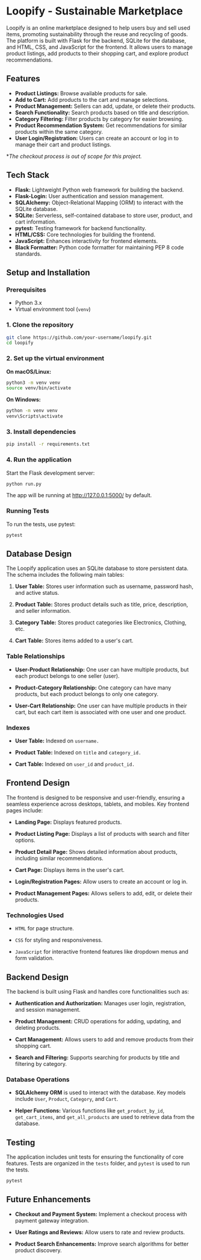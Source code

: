 # Loopify - Sustainable Marketplace

Loopify is an online marketplace designed to help users buy and sell used items, promoting sustainability through the reuse and recycling of goods. The platform is built with Flask for the backend, SQLite for the database, and HTML, CSS, and JavaScript for the frontend. It allows users to manage product listings, add products to their shopping cart, and explore product recommendations.

## Features
- **Product Listings:** Browse available products for sale.
- **Add to Cart:** Add products to the cart and manage selections.
- **Product Management:** Sellers can add, update, or delete their products.
- **Search Functionality:** Search products based on title and description.
- **Category Filtering:** Filter products by category for easier browsing.
- **Product Recommendation System:** Get recommendations for similar products within the same category.
- **User Login/Registration:** Users can create an account or log in to manage their cart and product listings.

**The checkout process is out of scope for this project.*

## Tech Stack
- **Flask:** Lightweight Python web framework for building the backend.
- **Flask-Login:** User authentication and session management.
- **SQLAlchemy:** Object-Relational Mapping (ORM) to interact with the SQLite database.
- **SQLite:** Serverless, self-contained database to store user, product, and cart information.
- **pytest:** Testing framework for backend functionality.
- **HTML/CSS:** Core technologies for building the frontend.
- **JavaScript:** Enhances interactivity for frontend elements.
- **Black Formatter:** Python code formatter for maintaining PEP 8 code standards.

## Setup and Installation

### Prerequisites
- Python 3.x
- Virtual environment tool (`venv`)

### 1. Clone the repository
```bash
git clone https://github.com/your-username/loopify.git
cd loopify
```

### 2. Set up the virtual environment

**On macOS/Linux:**

```bash
python3 -m venv venv
source venv/bin/activate
```
**On Windows:**

```bash
python -m venv venv
venv\Scripts\activate
```
### 3. Install dependencies

```bash
pip install -r requirements.txt
```

### 4. Run the application

Start the Flask development server:

```bash
python run.py
```
The app will be running at http://127.0.0.1:5000/ by default.

### Running Tests

To run the tests, use pytest:
```bash
pytest
```

## Database Design

The Loopify application uses an SQLite database to store persistent data. The schema includes the following main tables:

1. **User Table:** Stores user information such as username, password hash, and active status.

2. **Product Table:** Stores product details such as title, price, description, and seller information.

3. **Category Table:** Stores product categories like Electronics, Clothing, etc.

4. **Cart Table:** Stores items added to a user's cart.

### Table Relationships

- **User-Product Relationship:** One user can have multiple products, but each product belongs to one seller (user).

- **Product-Category Relationship:** One category can have many products, but each product belongs to only one category.

- **User-Cart Relationship:** One user can have multiple products in their cart, but each cart item is associated with one user and one product.

### Indexes

- **User Table:** Indexed on `username.`

- **Product Table:** Indexed on `title` and `category_id.`

- **Cart Table:** Indexed on `user_id` and `product_id.`

## Frontend Design

The frontend is designed to be responsive and user-friendly, ensuring a seamless experience across desktops, tablets, and mobiles. Key frontend pages include:

- **Landing Page:** Displays featured products.

- **Product Listing Page:** Displays a list of products with search and filter options.

- **Product Detail Page:** Shows detailed information about products, including similar recommendations.

- **Cart Page:** Displays items in the user's cart.

- **Login/Registration Pages:** Allow users to create an account or log in.

- **Product Management Pages:** Allows sellers to add, edit, or delete their products.

### Technologies Used

- `HTML` for page structure.

- `CSS` for styling and responsiveness.

- `JavaScript` for interactive frontend features like dropdown menus and form validation.

## Backend Design

The backend is built using Flask and handles core functionalities such as:

- **Authentication and Authorization:** Manages user login, registration, and session management.

- **Product Management:** CRUD operations for adding, updating, and deleting products.

- **Cart Management:** Allows users to add and remove products from their shopping cart.

- **Search and Filtering:** Supports searching for products by title and filtering by category.

### Database Operations

- **SQLAlchemy ORM** is used to interact with the database. Key models include `User`, `Product`, `Category`, and `Cart`.

- **Helper Functions:** Various functions like `get_product_by_id`, `get_cart_items`, and `get_all_products` are used to retrieve data from the database.

## Testing

The application includes unit tests for ensuring the functionality of core features. Tests are organized in the `tests` folder, and `pytest` is used to run the tests.

```bash
pytest
```

## Future Enhancements

- **Checkout and Payment System:** Implement a checkout process with payment gateway integration.

- **User Ratings and Reviews:** Allow users to rate and review products.

- **Product Search Enhancements:** Improve search algorithms for better product discovery.